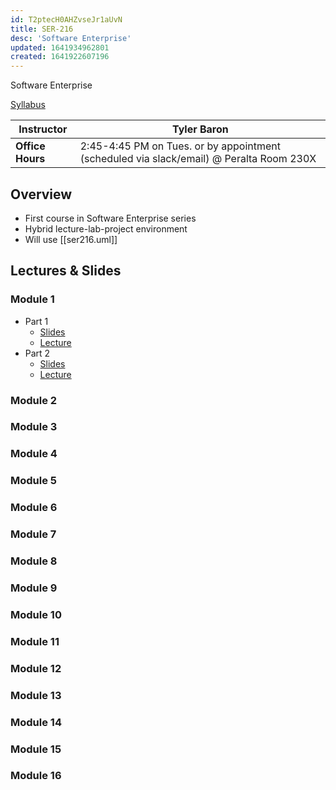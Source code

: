 ```yaml
---
id: T2ptecH0AHZvseJr1aUvN
title: SER-216
desc: 'Software Enterprise'
updated: 1641934962801
created: 1641922607196
---
```

Software Enterprise

[Syllabus](assets/ser216_syllabus.pdf)

Instructor|Tyler Baron
|-|-|
**Office Hours**|2:45-4:45 PM on Tues. or by appointment (scheduled via slack/email) @ Peralta Room 230X
## Overview
- First course in Software Enterprise series
- Hybrid lecture-lab-project environment
- Will use [[ser216.uml]]
## Lectures & Slides
### Module 1
- Part 1
    - [Slides](assets/M1.1.IntroductionToSoftwareEngg1.pdf)
    - [Lecture](https://youtu.be/cWmXZ_j1ogc)
- Part 2
    - [Slides](assets/M1.2.IntroductionToSoftwareEngg2.pdf)
    - [Lecture](https://youtu.be/geZBWiWnbSE)
### Module 2
### Module 3
### Module 4
### Module 5
### Module 6
### Module 7
### Module 8
### Module 9
### Module 10
### Module 11
### Module 12
### Module 13
### Module 14
### Module 15
### Module 16